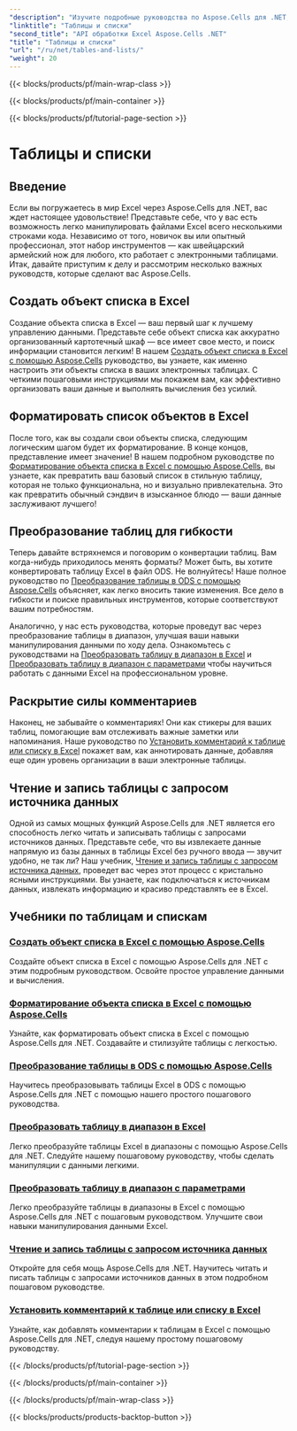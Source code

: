 ```yaml
---
"description": "Изучите подробные руководства по Aspose.Cells для .NET, чтобы эффективно управлять данными Excel, создавать таблицы и совершенствовать свои навыки с помощью простых в использовании руководств."
"linktitle": "Таблицы и списки"
"second_title": "API обработки Excel Aspose.Cells .NET"
"title": "Таблицы и списки"
"url": "/ru/net/tables-and-lists/"
"weight": 20
---
```


{{< blocks/products/pf/main-wrap-class >}}

{{< blocks/products/pf/main-container >}}

{{< blocks/products/pf/tutorial-page-section >}}

# Таблицы и списки

## Введение

Если вы погружаетесь в мир Excel через Aspose.Cells для .NET, вас ждет настоящее удовольствие! Представьте себе, что у вас есть возможность легко манипулировать файлами Excel всего несколькими строками кода. Независимо от того, новичок вы или опытный профессионал, этот набор инструментов — как швейцарский армейский нож для любого, кто работает с электронными таблицами. Итак, давайте приступим к делу и рассмотрим несколько важных руководств, которые сделают вас Aspose.Cells.

## Создать объект списка в Excel
Создание объекта списка в Excel — ваш первый шаг к лучшему управлению данными. Представьте себе объект списка как аккуратно организованный картотечный шкаф — все имеет свое место, и поиск информации становится легким! В нашем [Создать объект списка в Excel с помощью Aspose.Cells](./creating-list-object/) руководство, вы узнаете, как именно настроить эти объекты списка в ваших электронных таблицах. С четкими пошаговыми инструкциями мы покажем вам, как эффективно организовать ваши данные и выполнять вычисления без усилий.

## Форматировать список объектов в Excel
После того, как вы создали свои объекты списка, следующим логическим шагом будет их форматирование. В конце концов, представление имеет значение! В нашем подробном руководстве по [Форматирование объекта списка в Excel с помощью Aspose.Cells](./formatting-list-object/), вы узнаете, как превратить ваш базовый список в стильную таблицу, которая не только функциональна, но и визуально привлекательна. Это как превратить обычный сэндвич в изысканное блюдо — ваши данные заслуживают лучшего!

## Преобразование таблиц для гибкости
Теперь давайте встряхнемся и поговорим о конвертации таблиц. Вам когда-нибудь приходилось менять форматы? Может быть, вы хотите конвертировать таблицу Excel в файл ODS. Не волнуйтесь! Наше полное руководство по [Преобразование таблицы в ODS с помощью Aspose.Cells](./converting-table-to-ods/) объясняет, как легко вносить такие изменения. Все дело в гибкости и поиске правильных инструментов, которые соответствуют вашим потребностям.

Аналогично, у нас есть руководства, которые проведут вас через преобразование таблицы в диапазон, улучшая ваши навыки манипулирования данными по ходу дела. Ознакомьтесь с руководствами на [Преобразовать таблицу в диапазон в Excel](./converting-table-to-range/) и [Преобразовать таблицу в диапазон с параметрами](./converting-table-to-range-with-options/) чтобы научиться работать с данными Excel на профессиональном уровне.

## Раскрытие силы комментариев
Наконец, не забывайте о комментариях! Они как стикеры для ваших таблиц, помогающие вам отслеживать важные заметки или напоминания. Наше руководство по [Установить комментарий к таблице или списку в Excel](./setting-comment-of-table-or-list/) покажет вам, как аннотировать данные, добавляя еще один уровень организации в ваши электронные таблицы. 

## Чтение и запись таблицы с запросом источника данных
Одной из самых мощных функций Aspose.Cells для .NET является его способность легко читать и записывать таблицы с запросами источников данных. Представьте себе, что вы извлекаете данные напрямую из базы данных в таблицы Excel без ручного ввода — звучит удобно, не так ли? Наш учебник, [Чтение и запись таблицы с запросом источника данных](./reading-and-writing-table-with-query-data-source/), проведет вас через этот процесс с кристально ясными инструкциями. Вы узнаете, как подключаться к источникам данных, извлекать информацию и красиво представлять ее в Excel.

## Учебники по таблицам и спискам
### [Создать объект списка в Excel с помощью Aspose.Cells](./creating-list-object/)
Создайте объект списка в Excel с помощью Aspose.Cells для .NET с этим подробным руководством. Освойте простое управление данными и вычисления.
### [Форматирование объекта списка в Excel с помощью Aspose.Cells](./formatting-list-object/)
Узнайте, как форматировать объект списка в Excel с помощью Aspose.Cells для .NET. Создавайте и стилизуйте таблицы с легкостью.
### [Преобразование таблицы в ODS с помощью Aspose.Cells](./converting-table-to-ods/)
Научитесь преобразовывать таблицы Excel в ODS с помощью Aspose.Cells для .NET с помощью нашего простого пошагового руководства.
### [Преобразовать таблицу в диапазон в Excel](./converting-table-to-range/)
Легко преобразуйте таблицы Excel в диапазоны с помощью Aspose.Cells для .NET. Следуйте нашему пошаговому руководству, чтобы сделать манипуляции с данными легкими.
### [Преобразовать таблицу в диапазон с параметрами](./converting-table-to-range-with-options/)
Легко преобразуйте таблицы в диапазоны в Excel с помощью Aspose.Cells для .NET с пошаговым руководством. Улучшите свои навыки манипулирования данными Excel.
### [Чтение и запись таблицы с запросом источника данных](./reading-and-writing-table-with-query-data-source/)
Откройте для себя мощь Aspose.Cells для .NET. Научитесь читать и писать таблицы с запросами источников данных в этом подробном пошаговом руководстве.
### [Установить комментарий к таблице или списку в Excel](./setting-comment-of-table-or-list/)
Узнайте, как добавлять комментарии к таблицам в Excel с помощью Aspose.Cells для .NET, следуя нашему простому пошаговому руководству.

{{< /blocks/products/pf/tutorial-page-section >}}

{{< /blocks/products/pf/main-container >}}

{{< /blocks/products/pf/main-wrap-class >}}

{{< blocks/products/products-backtop-button >}}
